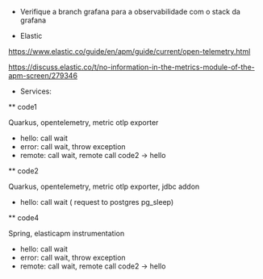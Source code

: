 * Verifique a branch grafana para a observabilidade com o stack da grafana

* Elastic

https://www.elastic.co/guide/en/apm/guide/current/open-telemetry.html

https://discuss.elastic.co/t/no-information-in-the-metrics-module-of-the-apm-screen/279346

* Services:

** code1

Quarkus, opentelemetry, metric otlp exporter

- hello: call wait
- error: call wait, throw exception
- remote: call wait, remote call code2 -> hello

** code2

Quarkus, opentelemetry, metric otlp exporter, jdbc addon
- hello: call wait ( request to postgres pg_sleep)

** code4

Spring, elasticapm instrumentation

- hello: call wait
- error: call wait, throw exception
- remote: call wait, remote call code2 -> hello
